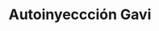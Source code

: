 ---
title: "Autoinyeccción Gavi"
url: /medina-del-campo/autoinyecccion-gavi/
shop: Autowerkstatt
---